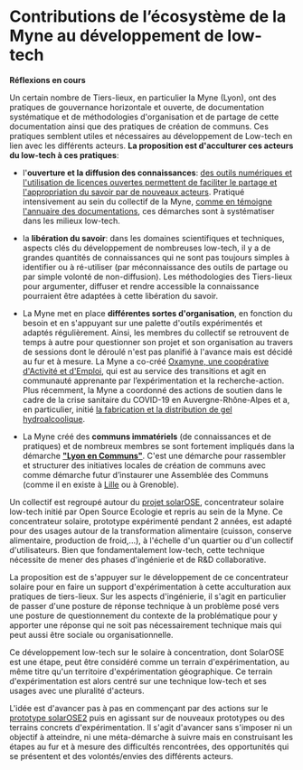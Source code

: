 
# Contributions de l’écosystème de la Myne au développement de low-tech
**Réflexions en cours**

Un certain nombre de Tiers-lieux, en particulier la Myne (Lyon), ont des pratiques de gouvernance horizontale et ouverte, de documentation systématique et de méthodologies d'organisation et de partage de cette documentation ainsi que des pratiques de création de communs. Ces pratiques semblent utiles et nécessaires au développement de Low-tech en lien avec les différents acteurs. **La proposition est d'acculturer ces acteurs du low-tech à ces pratiques**:

  * l'**ouverture et la diffusion des connaissances**: [des outils numériques et l'utilisation de licences ouvertes permettent de faciliter le partage et l'appropriation du savoir par de nouveaux acteurs](https://pad.lamyne.org/coopair-masterclass-documentation-2019#31--Pratiques-de-la-MYNE). Pratiqué intensivement au sein du collectif de la Myne, [comme en témoigne l'annuaire des documentations](https://pad.lamyne.org/Q59hXvYWSPKcapdMaguiLQ), ces démarches sont à systématiser dans les milieux low-tech.

  * la **libération du savoir**: dans les domaines scientifiques et techniques, aspects clés du développement de nombreuses low-tech, il y a de grandes quantités de connaissances qui ne sont pas toujours simples à identifier ou à ré-utiliser (par méconnaissance des outils de partage ou par simple volonté de non-diffusion). Les méthodologies des Tiers-lieux pour argumenter, diffuser et rendre accessible la connaissance pourraient être adaptées à cette libération du savoir.

  * La Myne met en place **différentes sortes d'organisation**, en fonction du besoin et en s'appuyant sur une palette d'outils expérimentés et adaptés régulièrement. Ainsi, les membres du collectif se retrouvent de temps à autre pour questionner son projet et son organisation au travers de sessions dont le déroulé n'est pas planifié à l'avance mais est décidé au fur et à mesure. La Myne a co-créé [Oxamyne, une coopérative d'Activité et d'Emploi](https://oxamyne.org), qui est au service des transitions et agit en communauté apprenante par l’expérimentation et la recherche-action. Plus récemment, la Myne a coordonné des actions de soutien dans le cadre de la crise sanitaire du COVID-19 en Auvergne-Rhône-Alpes et a, en particulier, initié [la fabrication et la distribution de gel hydroalcoolique](https://pad.lamyne.org/epidemyne_solution-hydroalcoolique).

  * La Myne créé des **communs immatériels** (de connaissances et de pratiques) et de nombreux membres se sont fortement impliqués dans la démarche **["Lyon en Communs"](http://lyonencommuns.org/)**. C'est une démarche pour rassembler et structurer des initiatives locales de création de communs avec comme démarche futur d’instaurer une Assemblée des Communs (comme il en existe à [Lille](https://lille.encommuns.org/) ou à Grenoble).

Un collectif est regroupé autour du [projet solarOSE](https://movilab.org/wiki/Concentrateur_solaire), concentrateur solaire low-tech initié par Open Source Ecologie et repris au sein de la Myne. Ce concentrateur solaire, prototype expérimenté pendant 2 années, est adapté pour des usages autour de la transformation alimentaire (cuisson, conserve alimentaire, production de froid,...), à l'échelle d'un quartier ou d'un collectif d'utilisateurs. Bien que fondamentalement low-tech, cette technique nécessite de mener des phases d'ingénierie et de R&D collaborative.

La proposition est de s'appuyer sur le développement de ce concentrateur solaire pour en faire un support d'expérimentation à cette acculturation aux pratiques de tiers-lieux. Sur les aspects d'ingénierie, il s'agit en particulier de passer d'une posture de réponse technique à un problème posé vers une posture de questionnement du contexte de la problématique pour y apporter une réponse qui ne soit pas nécessairement technique mais qui peut aussi être sociale ou organisationnelle.

Ce développement low-tech sur le solaire à concentration, dont SolarOSE est une étape, peut être considéré comme un terrain d'expérimentation, au même titre qu'un territoire d'expérimentation géographique. Ce terrain d'expérimentation est alors centré sur une technique low-tech et ses usages avec une pluralité d'acteurs.

L'idée est d'avancer pas à pas en commençant par des actions sur le [prototype solarOSE2](https://pad.lamyne.org/solarOSE2) puis en agissant sur de nouveaux prototypes ou des terrains concrets d'expérimentation. Il s'agit d'avancer sans s'imposer ni un objectif à atteindre, ni une méta-démarche à suivre mais en construisant les étapes au fur et à mesure des difficultés rencontrées, des opportunités qui se présentent et des volontés/envies des différents acteurs.

